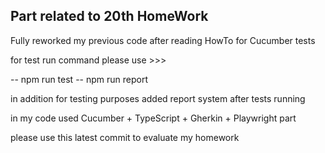 ## Part related to 20th HomeWork

Fully reworked my previous code after reading HowTo for Cucumber tests

for test run command please use >>>

-- npm run test
-- npm run report

in addition for testing purposes added report system after tests running 

in my code used Cucumber + TypeScript + Gherkin + Playwright part 

please use this latest commit to evaluate my homework 